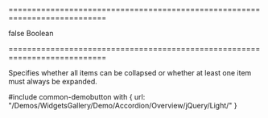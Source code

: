 ===========================================================================
<!--default-->false<!--/default-->
<!--type-->Boolean<!--/type-->
===========================================================================

<!--shortDescription-->
Specifies whether all items can be collapsed or whether at least one item must always be expanded.
<!--/shortDescription-->

<!--fullDescription-->
#include common-demobutton with {
    url: "/Demos/WidgetsGallery/Demo/Accordion/Overview/jQuery/Light/"
}
<!--/fullDescription-->